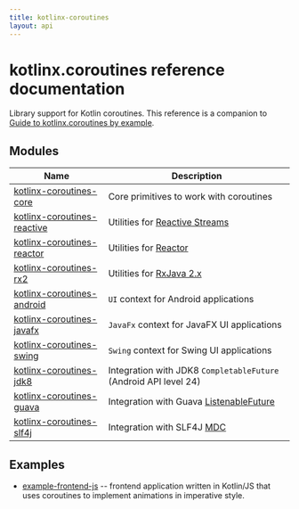 ```yaml
---
title: kotlinx-coroutines
layout: api
---
```


# kotlinx.coroutines reference documentation

Library support for Kotlin coroutines. This reference is a companion to 
[Guide to kotlinx.coroutines by example](https://github.com/Kotlin/kotlinx.coroutines/blob/master/coroutines-guide.md).

## Modules

| Name                                                       | Description                                      |
| ---------------------------------------------------------- | ------------------------------------------------ |
| [kotlinx-coroutines-core](kotlinx-coroutines-core)         | Core primitives to work with coroutines          |
| [kotlinx-coroutines-reactive](kotlinx-coroutines-reactive) | Utilities for [Reactive Streams](http://www.reactive-streams.org) |
| [kotlinx-coroutines-reactor](kotlinx-coroutines-reactor)   | Utilities for [Reactor](https://projectreactor.io) |
| [kotlinx-coroutines-rx2](kotlinx-coroutines-rx2)           | Utilities for [RxJava 2.x](https://github.com/ReactiveX/RxJava) |
| [kotlinx-coroutines-android](kotlinx-coroutines-android)   | `UI` context for Android applications |
| [kotlinx-coroutines-javafx](kotlinx-coroutines-javafx)     | `JavaFx` context for JavaFX UI applications |
| [kotlinx-coroutines-swing](kotlinx-coroutines-swing)       | `Swing` context for Swing UI applications |
| [kotlinx-coroutines-jdk8](kotlinx-coroutines-jdk8)         | Integration with JDK8 `CompletableFuture` (Android API level 24) |
| [kotlinx-coroutines-guava](kotlinx-coroutines-guava)       | Integration with Guava [ListenableFuture](https://github.com/google/guava/wiki/ListenableFutureExplained) |
| [kotlinx-coroutines-slf4j](kotlinx-coroutines-slf4j)       | Integration with SLF4J [MDC](https://logback.qos.ch/manual/mdc.html) |

## Examples

* [example-frontend-js](example-frontend-js/index.html) -- frontend application written in Kotlin/JS
that uses coroutines to implement animations in imperative style.
